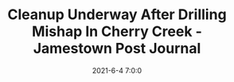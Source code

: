 ---
"title": "Cleanup Underway After Drilling Mishap In Cherry Creek - Jamestown Post Journal"
"date": "2021-6-4 7:0:0"
"feed_name": "GOOGLENEWSDRILLING"
"feed_website": "https://news.google.com/search?q=drilling%2Bincident&hl=en-US&gl=US&ceid=US:en"
"feed_rss": "https://news.google.com/rss/search?q=drilling%2Bincident&hl=en-US&gl=US&ceid=US:en"
"link": "https://www.post-journal.com/news/page-one/2021/06/cleanup-underway-after-drilling-mishap-in-cherry-creek/"
"file": "_posts/2021-1-1-e6c20df561d5aab83b8ebd2d2806973700c6010f.md"
"accident": "0"
"drilling": "0"
---